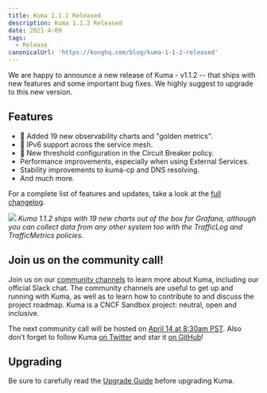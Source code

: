 ```yaml
---
title: Kuma 1.1.2 Released
description: Kuma 1.1.2 Released
date: 2021-4-09
tags:
  - Release
canonicalUrl: 'https://konghq.com/blog/kuma-1-1-2-released'
---
```


We are happy to announce a new release of Kuma - v1.1.2 -- that ships with new features and some important bug fixes. We highly suggest to upgrade to this new version.

## Features

- 🚀 Added 19 new observability charts and "golden metrics".
- 🚀 IPv6 support across the service mesh.
- 🚀 New threshold configuration in the Circuit Breaker policy.
- Performance improvements, especially when using External Services.
- Stability improvements to kuma-cp and DNS resolving.
- And much more.

For a complete list of features and updates, take a look at the [full changelog](https://github.com/kumahq/kuma/blob/master/CHANGELOG.md).

![](/assets/images/blog/kuma_1_1_2_grafana.png)
_Kuma 1.1.2 ships with 19 new charts out of the box for Grafana, although you can collect data from any other system too with the TrafficLog and TrafficMetrics policies._

## Join us on the community call!

Join us on our [community channels](https://kuma.io/community/) to learn more about Kuma, including our official Slack chat. The community channels are useful to get up and running with Kuma, as well as to learn how to contribute to and discuss the project roadmap. Kuma is a CNCF Sandbox project: neutral, open and inclusive.

The next community call will be hosted on [April 14 at 8:30am PST](https://kuma.io/community/). Also don’t forget to follow Kuma [on Twitter](https://twitter.com/kumamesh) and star it [on GitHub](https://github.com/kumahq/kuma)!

## Upgrading

Be sure to carefully read the [Upgrade Guide](https://github.com/kumahq/kuma/blob/master/UPGRADE.md) before upgrading Kuma.
